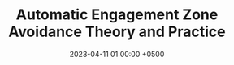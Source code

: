 ---
title: "Automatic Engagement Zone Avoidance Theory and Practice"
collection: publications
permalink: /publication/weintraub2023automatic
date: 2023-04-11 01:00:00 +0500
venue: 'AIAA Defense'
pubtype: 'presentation'
authors: 'I. E. Weintraub, A. L. Von Moll, N. Hanlon'
excerpt_separator: ""
---